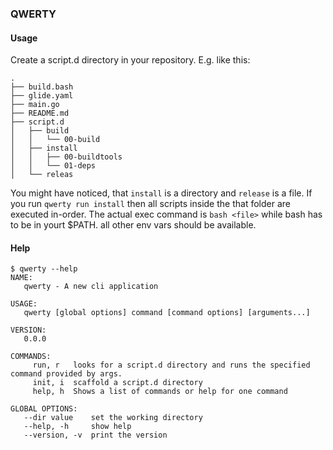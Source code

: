 ### QWERTY

#### Usage

Create a script.d directory in your repository. E.g. like this: 
```
.
├── build.bash
├── glide.yaml
├── main.go
├── README.md
├── script.d
│   ├── build
│   │   └── 00-build
│   ├── install
│   │   ├── 00-buildtools
│   │   └── 01-deps
│   └── releas
```

You might have noticed, that `install` is a directory and `release`  is a file. If you run `qwerty run install` then all scripts inside the that folder are executed in-order. The actual exec command is `bash <file>` while bash has to be in yourt $PATH. all other env vars should be available.

#### Help

```
$ qwerty --help
NAME:
   qwerty - A new cli application

USAGE:
   qwerty [global options] command [command options] [arguments...]

VERSION:
   0.0.0

COMMANDS:
     run, r   looks for a script.d directory and runs the specified command provided by args.
     init, i  scaffold a script.d directory
     help, h  Shows a list of commands or help for one command

GLOBAL OPTIONS:
   --dir value    set the working directory
   --help, -h     show help
   --version, -v  print the version
   ```